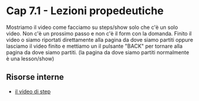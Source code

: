 # <a name="top"></a> Cap 7.1 - Lezioni propedeutiche

Mostriamo il video come facciamo su steps/show solo che c'è un solo video. Non c'è un prossimo passo e non c'è il form con la domanda. Finito il video o siamo riportati direttamente alla pagina da dove siamo partiti oppure lasciamo il video finito e mettiamo un il pulsante "BACK" per tornare alla pagina da dove siamo partiti. (la pagina da dove siamo partiti normalmente è una lesson/show)



## Risorse interne

- [il video di step]()



##